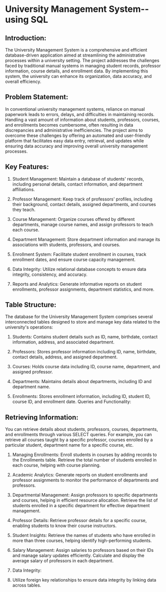 # University Management System--using SQL

## Introduction:

The University Management System is a comprehensive and efficient database-driven application aimed at streamlining the administrative processes within a university setting. The project addresses the challenges faced by traditional manual systems in managing student records, professor information, course details, and enrollment data. By implementing this system, the university can enhance its organization, data accuracy, and overall efficiency.

## Problem Statement:

In conventional university management systems, reliance on manual paperwork leads to errors, delays, and difficulties in maintaining records. Handling a vast amount of information about students, professors, courses, and enrollments becomes cumbersome, often resulting in data discrepancies and administrative inefficiencies. The project aims to overcome these challenges by offering an automated and user-friendly platform that facilitates easy data entry, retrieval, and updates while ensuring data accuracy and improving overall university management processes.

## Key Features:

1. Student Management: Maintain a database of students' records, including personal details, contact information, and department affiliations.

2. Professor Management: Keep track of professors' profiles, including their background, contact details, assigned departments, and courses they teach.

3. Course Management: Organize courses offered by different departments, manage course names, and assign professors to teach each course.

4. Department Management: Store department information and manage its associations with students, professors, and courses.

5. Enrollment System: Facilitate student enrollment in courses, track enrollment dates, and ensure course capacity management.

6. Data Integrity: Utilize relational database concepts to ensure data integrity, consistency, and accuracy.

7. Reports and Analytics: Generate informative reports on student enrollments, professor assignments, department statistics, and more.

## Table Structure:

The database for the University Management System comprises several interconnected tables designed to store and manage key data related to the university's operations:

1. Students: Contains student details such as ID, name, birthdate, contact information, address, and associated department.

2. Professors: Stores professor information including ID, name, birthdate, contact details, address, and assigned department.

3. Courses: Holds course data including ID, course name, department, and assigned professor.

4. Departments: Maintains details about departments, including ID and department name.

5. Enrollments: Stores enrollment information, including ID, student ID, course ID, and enrollment date.
Queries and Functionality:

## Retrieving Information:
You can retrieve details about students, professors, courses, departments, and enrollments through various SELECT queries.
For example, you can retrieve all courses taught by a specific professor, courses enrolled by a particular student, department name for a specific course, etc.

1. Managing Enrollments:
Enroll students in courses by adding records to the Enrollments table.
Retrieve the total number of students enrolled in each course, helping with course planning.

2. Academic Analytics:
Generate reports on student enrollments and professor assignments to monitor the performance of departments and professors.

3. Departmental Management:
Assign professors to specific departments and courses, helping in efficient resource allocation.
Retrieve the list of students enrolled in a specific department for effective department management.

4. Professor Details:
Retrieve professor details for a specific course, enabling students to know their course instructors.

5. Student Insights:
Retrieve the names of students who have enrolled in more than three courses, helping identify high-performing students.

6. Salary Management:
Assign salaries to professors based on their IDs and manage salary updates efficiently.
Calculate and display the average salary of professors in each department.

7. Data Integrity:
8. Utilize foreign key relationships to ensure data integrity by linking data across tables.
